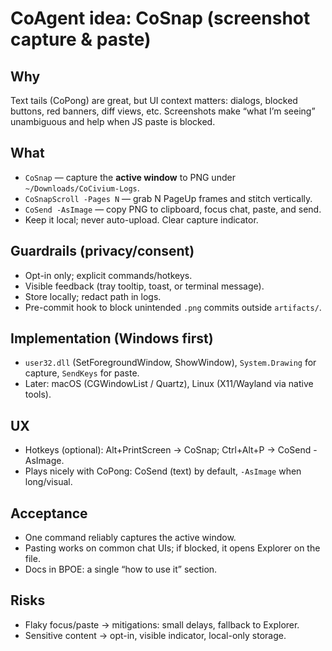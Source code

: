 # CoAgent idea: CoSnap (screenshot capture & paste)

## Why
Text tails (CoPong) are great, but UI context matters: dialogs, blocked buttons, red banners, diff views, etc.
Screenshots make “what I’m seeing” unambiguous and help when JS paste is blocked.

## What
- `CoSnap` — capture the **active window** to PNG under `~/Downloads/CoCivium-Logs`.
- `CoSnapScroll -Pages N` — grab N PageUp frames and stitch vertically.
- `CoSend -AsImage` — copy PNG to clipboard, focus chat, paste, and send.
- Keep it local; never auto-upload. Clear capture indicator.

## Guardrails (privacy/consent)
- Opt-in only; explicit commands/hotkeys.
- Visible feedback (tray tooltip, toast, or terminal message).
- Store locally; redact path in logs.
- Pre-commit hook to block unintended `.png` commits outside `artifacts/`.

## Implementation (Windows first)
- `user32.dll` (SetForegroundWindow, ShowWindow), `System.Drawing` for capture, `SendKeys` for paste.
- Later: macOS (CGWindowList / Quartz), Linux (X11/Wayland via native tools).

## UX
- Hotkeys (optional): Alt+PrintScreen -> CoSnap; Ctrl+Alt+P -> CoSend -AsImage.
- Plays nicely with CoPong: CoSend (text) by default, `-AsImage` when long/visual.

## Acceptance
- One command reliably captures the active window.
- Pasting works on common chat UIs; if blocked, it opens Explorer on the file.
- Docs in BPOE: a single “how to use it” section.

## Risks
- Flaky focus/paste -> mitigations: small delays, fallback to Explorer.
- Sensitive content -> opt-in, visible indicator, local-only storage.

